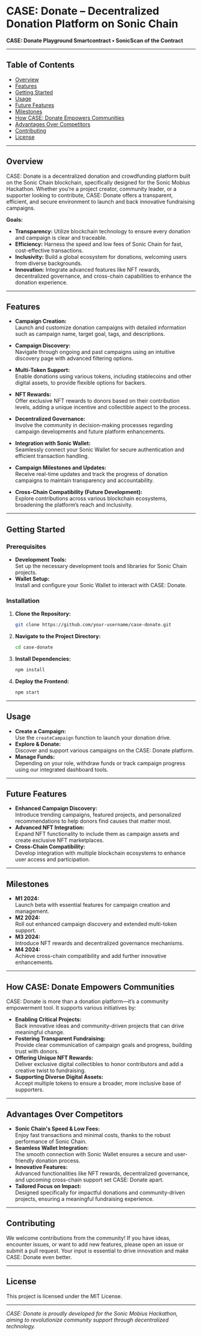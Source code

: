 # CASE: Donate – Decentralized Donation Platform on Sonic Chain

**CASE: Donate Playground Smartcontract • SonicScan of the Contract**

---

## Table of Contents
- [Overview](#overview)
- [Features](#features)
- [Getting Started](#getting-started)
- [Usage](#usage)
- [Future Features](#future-features)
- [Milestones](#milestones)
- [How CASE: Donate Empowers Communities](#how-case-donate-empowers-communities)
- [Advantages Over Competitors](#advantages-over-competitors)
- [Contributing](#contributing)
- [License](#license)

---

## Overview

CASE: Donate is a decentralized donation and crowdfunding platform built on the Sonic Chain blockchain, specifically designed for the Sonic Mobius Hackathon. Whether you’re a project creator, community leader, or a supporter looking to contribute, CASE: Donate offers a transparent, efficient, and secure environment to launch and back innovative fundraising campaigns.

**Goals:**
- **Transparency:** Utilize blockchain technology to ensure every donation and campaign is clear and traceable.
- **Efficiency:** Harness the speed and low fees of Sonic Chain for fast, cost-effective transactions.
- **Inclusivity:** Build a global ecosystem for donations, welcoming users from diverse backgrounds.
- **Innovation:** Integrate advanced features like NFT rewards, decentralized governance, and cross-chain capabilities to enhance the donation experience.

---

## Features

- **Campaign Creation:**  
  Launch and customize donation campaigns with detailed information such as campaign name, target goal, tags, and descriptions.

- **Campaign Discovery:**  
  Navigate through ongoing and past campaigns using an intuitive discovery page with advanced filtering options.

- **Multi-Token Support:**  
  Enable donations using various tokens, including stablecoins and other digital assets, to provide flexible options for backers.

- **NFT Rewards:**  
  Offer exclusive NFT rewards to donors based on their contribution levels, adding a unique incentive and collectible aspect to the process.

- **Decentralized Governance:**  
  Involve the community in decision-making processes regarding campaign developments and future platform enhancements.

- **Integration with Sonic Wallet:**  
  Seamlessly connect your Sonic Wallet for secure authentication and efficient transaction handling.

- **Campaign Milestones and Updates:**  
  Receive real-time updates and track the progress of donation campaigns to maintain transparency and accountability.

- **Cross-Chain Compatibility (Future Development):**  
  Explore contributions across various blockchain ecosystems, broadening the platform’s reach and inclusivity.

---

## Getting Started

### Prerequisites
- **Development Tools:**  
  Set up the necessary development tools and libraries for Sonic Chain projects.
- **Wallet Setup:**  
  Install and configure your Sonic Wallet to interact with CASE: Donate.

### Installation
1. **Clone the Repository:**
   ```bash
   git clone https://github.com/your-username/case-donate.git
   ```
2. **Navigate to the Project Directory:**
   ```bash
   cd case-donate
   ```
3. **Install Dependencies:**
   ```bash
   npm install
   ```
4. **Deploy the Frontend:**
   ```bash
   npm start
   ```

---

## Usage

- **Create a Campaign:**  
  Use the `createCampaign` function to launch your donation drive.
- **Explore & Donate:**  
  Discover and support various campaigns on the CASE: Donate platform.
- **Manage Funds:**  
  Depending on your role, withdraw funds or track campaign progress using our integrated dashboard tools.

---

## Future Features

- **Enhanced Campaign Discovery:**  
  Introduce trending campaigns, featured projects, and personalized recommendations to help donors find causes that matter most.
- **Advanced NFT Integration:**  
  Expand NFT functionality to include them as campaign assets and create exclusive NFT marketplaces.
- **Cross-Chain Compatibility:**  
  Develop integration with multiple blockchain ecosystems to enhance user access and participation.

---

## Milestones

- **M1 2024:**  
  Launch beta with essential features for campaign creation and management.
- **M2 2024:**  
  Roll out enhanced campaign discovery and extended multi-token support.
- **M3 2024:**  
  Introduce NFT rewards and decentralized governance mechanisms.
- **M4 2024:**  
  Achieve cross-chain compatibility and add further innovative enhancements.

---

## How CASE: Donate Empowers Communities

CASE: Donate is more than a donation platform—it’s a community empowerment tool. It supports various initiatives by:

- **Enabling Critical Projects:**  
  Back innovative ideas and community-driven projects that can drive meaningful change.
- **Fostering Transparent Fundraising:**  
  Provide clear communication of campaign goals and progress, building trust with donors.
- **Offering Unique NFT Rewards:**  
  Deliver exclusive digital collectibles to honor contributors and add a creative twist to fundraising.
- **Supporting Diverse Digital Assets:**  
  Accept multiple tokens to ensure a broader, more inclusive base of supporters.

---

## Advantages Over Competitors

- **Sonic Chain's Speed & Low Fees:**  
  Enjoy fast transactions and minimal costs, thanks to the robust performance of Sonic Chain.
- **Seamless Wallet Integration:**  
  The smooth connection with Sonic Wallet ensures a secure and user-friendly donation process.
- **Innovative Features:**  
  Advanced functionalities like NFT rewards, decentralized governance, and upcoming cross-chain support set CASE: Donate apart.
- **Tailored Focus on Impact:**  
  Designed specifically for impactful donations and community-driven projects, ensuring a meaningful fundraising experience.

---

## Contributing

We welcome contributions from the community! If you have ideas, encounter issues, or want to add new features, please open an issue or submit a pull request. Your input is essential to drive innovation and make CASE: Donate even better.

---

## License

This project is licensed under the MIT License.

---

*CASE: Donate is proudly developed for the Sonic Mobius Hackathon, aiming to revolutionize community support through decentralized technology.*
